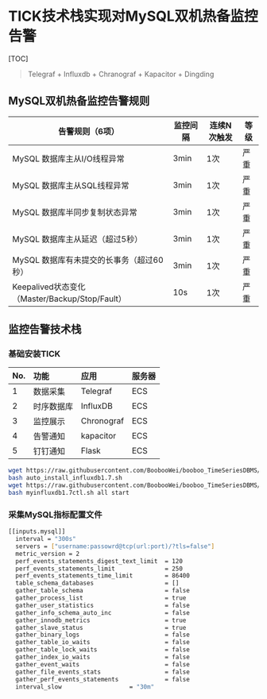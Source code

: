 # TICK技术栈实现对MySQL双机热备监控告警

[TOC]

> Telegraf + Influxdb + Chranograf + Kapacitor + Dingding

## MySQL双机热备监控告警规则

| 告警规则（6项）                                | 监控间隔 | 连续N次触发 | 等级 |
| ---------------------------------------------- | -------- | ----------- | ---- |
| MySQL 数据库主从I/O线程异常                    | 3min     | 1次         | 严重 |
| MySQL 数据库主从SQL线程异常                    | 3min     | 1次         | 严重 |
| MySQL 数据库半同步复制状态异常                 | 3min     | 1次         | 严重 |
| MySQL 数据库主从延迟（超过5秒）                | 3min     | 1次         | 严重 |
| MySQL 数据库有未提交的长事务（超过60秒）       | 3min     | 1次         | 严重 |
| Keepalived状态变化（Master/Backup/Stop/Fault） | 10s      | 1次         | 严重 |


## 监控告警技术栈


### 基础安装TICK

|No.|功能|应用|服务器|
|:--|:--|:--|:--|
|1|数据采集|Telegraf|ECS|
|2|时序数据库|InfluxDB|ECS|
|3|监控展示|Chronograf|ECS|
|4|告警通知|kapacitor|ECS|
|5|钉钉通知	|Flask	|ECS|

```bash
wget https://raw.githubusercontent.com/BoobooWei/booboo_TimeSeriesDBMS/master/scripts/auto_install_influxdb1.7.sh
bash auto_install_influxdb1.7.sh
wget https://raw.githubusercontent.com/BoobooWei/booboo_TimeSeriesDBMS/master/scripts/myinfluxdb1.7ctl.sh
bash myinfluxdb1.7ctl.sh all start
```

### 采集MySQL指标配置文件

```bash
[[inputs.mysql]]
  interval = "300s"
  servers = ["username:passowrd@tcp(url:port)/?tls=false"]
  metric_version = 2
  perf_events_statements_digest_text_limit  = 120
  perf_events_statements_limit              = 250
  perf_events_statements_time_limit         = 86400
  table_schema_databases                    = []
  gather_table_schema                       = false
  gather_process_list                       = true
  gather_user_statistics                    = false
  gather_info_schema_auto_inc               = false
  gather_innodb_metrics                     = true
  gather_slave_status                       = true
  gather_binary_logs                        = false
  gather_table_io_waits                     = false
  gather_table_lock_waits                   = false
  gather_index_io_waits                     = false
  gather_event_waits                        = false
  gather_file_events_stats                  = false
  gather_perf_events_statements             = false
  interval_slow                   = "30m"
```
